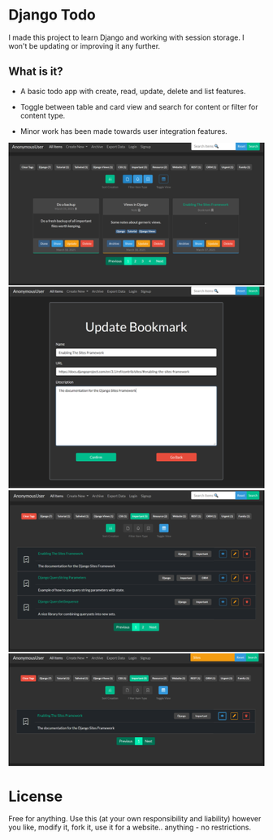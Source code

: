 # Django Todo
I made this project to learn Django and working with session storage. I won't be updating or improving it any further.
## What is it?
* A basic todo app with create, read, update, delete and list features.

* Toggle between table and card view and search for content or filter for content type.

* Minor work has been made towards user integration features.

![](./scrsh1.png)
![](./scrsh2.PNG)
![](./scrsh3.png)
![](./scrsh4.png)

# License
Free for anything. Use this (at your own responsibility and liability) however you like, modify it, fork it, use it for a website.. anything  - no restrictions.
